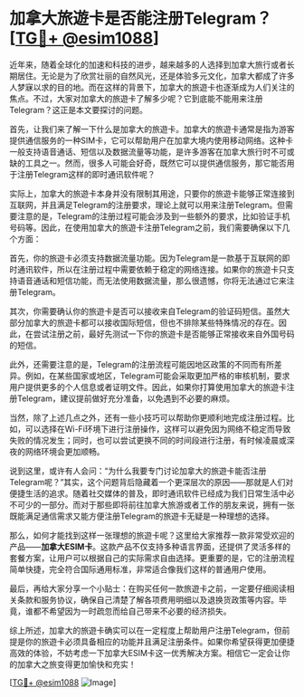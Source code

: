 # 加拿大旅遊卡是否能注册Telegram？[[TG💪+ @esim1088](https://t.me/s/esim1088)]

近年来，随着全球化的加速和科技的进步，越来越多的人选择到加拿大旅行或者长期居住。无论是为了欣赏壮丽的自然风光，还是体验多元文化，加拿大都成了许多人梦寐以求的目的地。而在这样的背景下，加拿大的旅遊卡也逐渐成为人们关注的焦点。不过，大家对加拿大的旅遊卡了解多少呢？它到底能不能用来注册Telegram？这正是本文要探讨的问题。

首先，让我们来了解一下什么是加拿大的旅遊卡。加拿大的旅遊卡通常是指为游客提供通信服务的一种SIM卡，它可以帮助用户在加拿大境内使用移动网络。这种卡一般支持语音通话、短信以及数据流量等功能，是许多游客在加拿大旅行时不可或缺的工具之一。然而，很多人可能会好奇，既然它可以提供通信服务，那它能否用于注册Telegram这样的即时通讯软件呢？

实际上，加拿大的旅遊卡本身并没有限制其用途，只要你的旅遊卡能够正常连接到互联网，并且满足Telegram的注册要求，理论上就可以用来注册Telegram。但需要注意的是，Telegram的注册过程可能会涉及到一些额外的要求，比如验证手机号码等。因此，在使用加拿大的旅遊卡注册Telegram之前，我们需要确保以下几个方面：

首先，你的旅遊卡必须支持数据流量功能。因为Telegram是一款基于互联网的即时通讯软件，所以在注册过程中需要依赖于稳定的网络连接。如果你的旅遊卡只支持语音通话和短信功能，而无法使用数据流量，那么很遗憾，你将无法通过它来注册Telegram。

其次，你需要确认你的旅遊卡是否可以接收来自Telegram的验证码短信。虽然大部分加拿大的旅遊卡都可以接收国际短信，但也不排除某些特殊情况的存在。因此，在尝试注册之前，最好先测试一下你的旅遊卡是否能够正常接收来自外国号码的短信。

此外，还需要注意的是，Telegram的注册流程可能因地区政策的不同而有所差异。例如，在某些国家或地区，Telegram可能会采取更加严格的审核机制，要求用户提供更多的个人信息或者证明文件。因此，如果你打算使用加拿大的旅遊卡注册Telegram，建议提前做好充分准备，以免遇到不必要的麻烦。

当然，除了上述几点之外，还有一些小技巧可以帮助你更顺利地完成注册过程。比如，可以选择在Wi-Fi环境下进行注册操作，这样可以避免因为网络不稳定而导致失败的情况发生；同时，也可以尝试更换不同的时间段进行注册，有时候凌晨或深夜的网络环境会更加顺畅。

说到这里，或许有人会问：“为什么我要专门讨论加拿大的旅遊卡能否注册Telegram呢？”其实，这个问题背后隐藏着一个更深层次的原因——那就是人们对便捷生活的追求。随着社交媒体的普及，即时通讯软件已经成为我们日常生活中必不可少的一部分。而对于那些即将前往加拿大旅游或者工作的朋友来说，拥有一张既能满足通信需求又能方便注册Telegram的旅遊卡无疑是一种理想的选择。

那么，如何才能找到这样一张理想的旅遊卡呢？这里给大家推荐一款非常受欢迎的产品——**加拿大ESIM卡**。这款产品不仅支持多种语言界面，还提供了灵活多样的套餐方案，让用户可以根据自己的实际需求自由选择。更重要的是，它的注册流程简单快捷，完全符合国际通用标准，非常适合像我们这样的普通用户使用。

最后，再给大家分享一个小贴士：在购买任何一款旅遊卡之前，一定要仔细阅读相关条款和服务协议，确保自己清楚了解各项费用明细以及退换货政策等内容。毕竟，谁都不希望因为一时疏忽而给自己带来不必要的经济损失。

综上所述，加拿大的旅遊卡确实可以在一定程度上帮助用户注册Telegram，但前提是你的旅遊卡必须具备相应的功能并且满足注册条件。如果你希望获得更加便捷高效的体验，不妨考虑一下加拿大ESIM卡这一优秀解决方案。相信它一定会让你的加拿大之旅变得更加愉快和充实！

[[TG💪+ @esim1088](https://t.me/s/esim1088) ![Image](https://i.postimg.cc/4NQfJmqS/Snipaste-2025-05-13-00-14-12.png)]